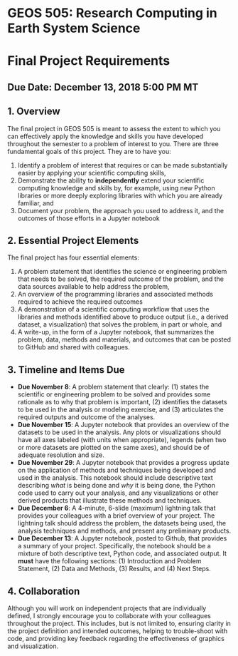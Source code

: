 # GEOS 505: Research Computing in Earth System Science
# Final Project Requirements

## Due Date: December 13, 2018 5:00 PM MT

## 1. Overview
The final project in GEOS 505 is meant to assess the extent to which you can effectively apply the knowledge and skills you have developed throughout the semester to a problem of interest to you. There are three fundamental goals of this project. They are to have you:
1. Identify a problem of interest that requires or can be made substantially easier by applying your scientific computing skills,
2. Demonstrate the ability to __independently__ extend your scientific computing knowledge and skills by, for example, using new Python libraries or more deeply exploring libraries with which you are already familiar, and
3. Document your problem, the approach you used to address it, and the outcomes of those efforts in a Jupyter notebook

## 2. Essential Project Elements
The final project has four essential elements:
1. A problem statement that identifies the science or engineering problem that needs to be solved, the required outcome of the problem, and the data sources available to help address the problem, 
2. An overview of the programming libraries and associated methods required to achieve the required outcomes 
3. A demonstration of a scientific computing workflow that uses the libraries and methods identified above to produce output (i.e., a derived dataset, a visualization) that solves the problem, in part or whole, and
4. A write-up, in the form of a Jupyter notebook, that summarizes the problem, data, methods and materials, and outcomes that can be posted to GitHub and shared with colleagues.

## 3. Timeline and Items Due
* __Due November 8__: A problem statement that clearly: (1) states the scientific or engineering problem to be solved and provides some rationale as to why that problem is important, (2) identifies the datasets to be used in the analysis or modeling exercise, and (3) articulates the required outputs and outcome of the analyses.
* __Due November 15__: A Jupyter notebook that provides an overview of the datasets to be used in the analysis. Any plots or visualizations should have all axes labeled (with units when appropriate), legends (when two or more datasets are plotted on the same axes), and should be of adequate resolution and size. 
* __Due November 29__: A Jupyter notebook that provides a progress update on the application of methods and techniques being developed and used in the analysis. This notebook should include  descriptive text describing *what* is being done and *why* it is being done, the Python code used to carry out your analysis, and any visualizations or other derived products that illustrate these methods and techniques.
* __Due December 6__: A 4-minute, 6-slide (maximum) lightning talk that provides your colleagues with a brief overview of your project. The lightning talk should address the problem, the datasets being used, the analysis techniques and methods, and present any preliminary products. 
* __Due December 13__: A Jupyter notebook, posted to Github, that provides a summary of your project. Specifically, the notebook should be a mixture of both descriptive text, Python code, and associated output. It __must__ have the following sections: (1) Introduction and Problem Statement, (2) Data and Methods, (3) Results, and (4) Next Steps. 

## 4. Collaboration
Although you will work on independent projects that are individually defined, I strongly encourage you to collaborate with your colleagues throughout the project. This includes, but is not limited to, ensuring clarity in the project definition and intended outcomes, helping to trouble-shoot with code, and providing key feedback regarding the effectiveness of graphics and visualization. 
